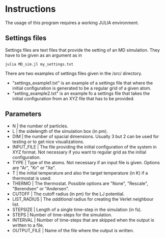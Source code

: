 # Instructions

The usage of this program requires a working JULIA environment.

## Settings files
Settings files are text files that provide the setting of an MD simulation. They have to be given as an argument as in
```
julia MD_sim.jl my_settings.txt
```
There are two examples of settings files given in the /src/ directory.
- "settings\_example1.txt" is an example of a settings file that where the initial configuration is generated to be a regular grid of a given atom.
- "setting\_example2.txt" is an example fo a settings file that takes the initial configuration from an XYZ file that has to be provided.

## Parameters
- N | the number of particles.
- L | the sidelength of the simulation box (in pm).
- DIM | the number of spacial dimensions. Usually 3 but 2 can be used for testing or to get nice visualizations.
- INPUT\_FILE | The file providing the initial configuration of the system in XYZ format. Not necessary if you want to regular grid as the initial configuration.
- TYPE | Type of the atoms. Not necessary if an input file is given. Options are "Ar", "Kr" or "Xe".
- T | the initial temperature and also the target temperature (in K) if a thermostat is used.
- THERMO | The thermostat. Possible options are "None", "Rescale", "Berendsen" or "Andersen".
- CUTOFF | The cutoff radius (in pm) for the LJ potential.
- LIST\_RADIUS | The *additional* radius for creating the Verlet neighbour list.
- STEPSIZE | Length of a single time-step in the simulation (in fs).
- STEPS | Number of time-steps for the simulation.
- INTERVAL | Number of time-steps that are skipped when the output is written to a file.
- OUTPUT\_FILE | Name of the file where the output is written.

